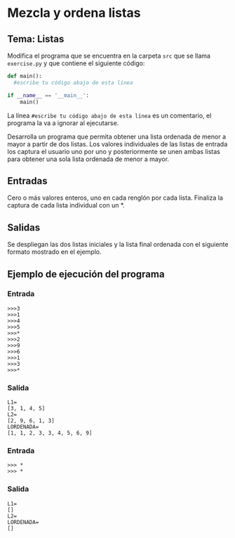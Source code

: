 # Mezcla y ordena listas
## Tema: Listas

Modifica el programa que se encuentra en la carpeta `src` que se llama `exercise.py` y que contiene el siguiente código:

```python
def main():
  #escribe tu código abajo de esta línea

if __name__ == '__main__':
    main()
```

La línea `#escribe tu código abajo de esta línea` es un comentario, el programa la va a ignorar al ejecutarse.

Desarrolla un programa que permita obtener una lista ordenada de menor a mayor a partir de dos listas. Los valores individuales de las listas de entrada los captura el usuario uno por uno y posteriormente se unen ambas listas para obtener una sola lista ordenada de menor a mayor.

## Entradas
Cero o más valores enteros, uno en cada renglón por cada lista. Finaliza la captura de cada lista individual con un *.

## Salidas
Se despliegan las dos listas iniciales y la lista final ordenada con el siguiente formato mostrado en el ejemplo.

## Ejemplo de ejecución del programa
### Entrada
```
>>>3
>>>1
>>>4
>>>5
>>>*
>>>2
>>>9
>>>6
>>>1
>>>3
>>>*
```
### Salida
```
L1=
[3, 1, 4, 5]
L2=
[2, 9, 6, 1, 3]
LORDENADA=
[1, 1, 2, 3, 3, 4, 5, 6, 9]
```
### Entrada
```
>>> *
>>> *
```
### Salida
```
L1=
[]
L2=
LORDENADA=
[]
```